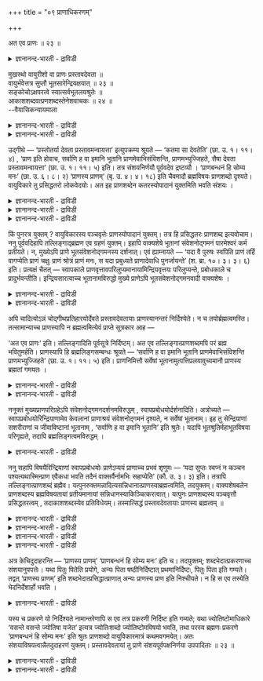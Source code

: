 +++
title = "०९ प्राणाधिकरणम्"

+++

अत एव प्राणः ॥ २३ ॥  
<details><summary>ज्ञानानन्द-भारती - द्राविडी</summary>

अद एव प्राण: ॥ २३ ॥
</details>

मुखस्थो वायुरीशो वा प्राणः प्रस्तावदेवता ॥  
वायुर्भवेत्तत्र सुप्तौ भूतसारेन्द्रियक्षयात् ॥ २३ ॥  
सङ्कोचोऽक्षपरत्वे स्यात्सर्वभूतलयश्रुतेः ॥  
आकाशशब्दवत्प्रणशब्दस्तेनेशवाचकः ॥ २४ ॥  
--वैयासिकन्यायमाला

<details><summary>ज्ञानानन्द-भारती - द्राविडी</summary>

पिरस्ताव तेवदैयाऩ पिराणऩ् मुगत्तिलिरुक्कुम् वायुवा? अल्लदु ईसुवररा? तूङ्गुम् पोदु पूदङ्गळिऩ् सारमागिय इन्दिरियङ्गळ् अदिल् लयमडैवदाल्, वायुवागत्ताऩिरुक्कुम्।
</details>

<details><summary>ज्ञानानन्द-भारती - द्राविडी</summary>

इन्दिरियम् मात्तिरत्तिल् तात्पर्यमॆऩ्ऱु वैत्तुक् कॊण्डाल्, ऎल्ला पूदङ्गळुम् लयमडैगिऩ्ऱऩवॆऩ्ऱ सुरुदिक्कु सङ्गोसम् सॆय्वदागुम्। (अर्त्तत्तै सुरुक्क वेण्डिवरुम्) आगैयाल् आगासमॆऩ्ऱ सप्तम् पोलवे पिराणऩ् ऎऩ्ऱ सप्तमुम् ईसुवररैये सॊल्वदागुम्।
</details>

उद्गीथे — ‘प्रस्तोतर्या देवता प्रस्तावमन्वायत्ता’ इत्युपक्रम्य श्रूयते — ‘कतमा सा देवतेति’ (छा. उ. १। ११। ४) , ‘प्राण इति होवाच, सर्वाणि ह वा इमानि भूतानि प्राणमेवाभिसंविशन्ति, प्राणमभ्युज्जिहते, सैषा देवता प्रस्तावमन्वायत्ता’ (छा. उ. १। ११। ५) इति। तत्र संशयनिर्णयौ पूर्ववदेव द्रष्टव्यौ । ‘प्राणबन्धनं हि सोम्य मनः’ (छा. उ. ६। ८। २) ‘प्राणस्य प्राणम्’ (बृ. उ. ४। ४। १८) इति चैवमादौ ब्रह्मविषयः प्राणशब्दो दृश्यते। वायुविकारे तु प्रसिद्धतरो लोकवेदयोः। अत इह प्राणशब्देन कतरस्योपादानं युक्तमिति भवति संशयः ।

<details><summary>ज्ञानानन्द-भारती - द्राविडी</summary>

(सान्दोक्यत्तिल् मुदलावदु अत्यायत्तिल् पिरस्ताव तेवदैयागक् कूऱप्पट्ट पिराणऩ् मुक्य पिराणऩाऩ वायुवा? ईसुवरऩा ऎऩ्ऱु सन्देहम्। उलगिल् पिरसित्तमाग पिराणबदम् मुक्य पिराणवायुवै कुऱिप्पदालुम्, तूक्कत्तिल् विऴित्तुक् कॊण्डिरुक्किऱ पिराणऩिल् ऎल्ला इन्दिरियङ्गळुम् ऒडुङ्गि, विऴिप्पिल् अदिलिरुन्दु वॆळिवरुवदालुम् पिराणबदम् मुक्य पिराण वायुवैये कुऱिक्किऱदु ऎऩ्ऱु पूर्वबक्षम्। ऎल्ला पूदङ्गळुम् पिराणऩिल् लयमडैन्दु पिऱगु किळम्बुवदागच् चॊल्लियिरुप्पदालुम् उबनिषत्तुक् कळिल् पिराणबदम् प्रह्मत्तैक् कुऱिप्पदाग पिरसित्ति इरुप्पदालुम् इङ्गु पिराणऩ् पिरह्मम् ताऩ् ऎऩ्ऱु सित्तान्दम्)।
</details>

<details><summary>ज्ञानानन्द-भारती - द्राविडी</summary>

उत्कीद पिराह्मणत्तिल् 'हे पिरस्तोदा, ऎन्द तेवदै पिरस्तावत्तिल् सम्बन्दप्पट्टदो' ऎऩ्ऱु आरम्बित्तु ‘अन्द तेवदै यार्? ऎऩ्ऱु। पिराणऩ् ऎऩ्ऱु सॊऩ्ऩार्। इन्द ऎल्ला पिराणिगळुम् पिराणऩिडत्तिल् ताऩ् लयमडैगिऩ्ऱऩ; पिराणऩि टमिरुन्दु वॆळियिल् वरुगिऩ्ऱऩ; अदु पिरस्तावत्तिल् सम्बन्दप्पट्ट इन्द तेवदै' (सान् १-११-४, ५) ऎऩ्ऱु सॊल्लप्पडुगिऱदु। अङ्गु सन्देहमुम्, तीर्माऩमुम् मुऩ्बोलवे पार्त्तुक् कॊळ्ळवुम्।
</details>

<details><summary>ज्ञानानन्द-भारती - द्राविडी</summary>

“हे सोम्य, मऩस् पिराणऩिल् कट्टप्पट्टिरुक्किऱदु” (सान्। ६-८-२) ऎऩ्ऱुम्, “पिराणऩुक्कुप् पिराणऩ्” (पिरुहत् ४-४-१८) ऎऩ्बदु मुदलियदिलुम् पिरह्मविषयमाग पिराणसप्तम् काणप्पडुगिऱदु; वायुविऩ् विगारम् ऎऩ्बदिलो उलगत्तिलुम् वेदत्तिलुम् मिगवुम् पिरसित्तमा यिरुक्किऱदु। आगैयाल्, इङ्गे पिराणऩ् ऎऩ्ऱ सप्तत्तिऩाल् \`ऎदै ऎडुत्तुक्कॊळ्वदु युक्तम् ऎऩ्ऱु सन्देहम् एऱ्पडुगिऱदु।
</details>

किं पुनरत्र युक्तम् ? वायुविकारस्य पञ्चवृत्तेः प्राणस्योपादानं युक्तम्। तत्र हि प्रसिद्धतरः प्राणशब्द इत्यवोचाम। ननु पूर्ववदिहापि तल्लिङ्गाद्ब्रह्मण एव ग्रहणं युक्तम्। इहापि वाक्यशेषे भूतानां संवेशनोद्गमनं पारमेश्वरं कर्म प्रतीयते। न, मुख्येऽपि प्राणे भूतसंवेशनोद्गमनस्य दर्शनात्। एवं ह्याम्नायते — ‘यदा वै पुरुषः स्वपिति प्राणं तर्हि वागप्येति प्राणं चक्षुः प्राणं श्रोत्रं प्राणं मनः, स यदा प्रबुध्यते प्राणादेवाधि पुनर्जायन्ते’ (श. ब्रा. १०। ३। ३। ६) इति। प्रत्यक्षं चैतत् — स्वापकाले प्राणवृत्तावपरिलुप्यमानायामिन्द्रियवृत्तयः परिलुप्यन्ते, प्रबोधकाले च प्रादुर्भवन्तीति। इन्द्रियसारत्वाच्च भूतानामविरुद्धो मुख्ये प्राणेऽपि भूतसंवेशनोद्गमनवादी वाक्यशेषः ।

<details><summary>ज्ञानानन्द-भारती - द्राविडी</summary>

पूर्वबक्षम्: इङ्गु ऎदु नियायम्? वायुविऩ् विगारमायुळ्ळ ऐन्दु विरुत्तिगळैयुडैय पिराणऩै ऎडुत्तुक्कॊळ्वदुदाऩ् नियायम्। अन्द अर्त्तत्तिल् ताऩे पिराण सप्तम् मिगवुम् पिरसित्तम् ऎऩ्ऱु सॊऩ्ऩोम्?
</details>

<details><summary>ज्ञानानन्द-भारती - द्राविडी</summary>

मुऩ् (अदिगरणत्तिल्) पोल इङ्गेयुम् ‘अदऩ्' (पिरह्मत्तिऩ्) लिङ्गङ्गळिरुप्पदाल्', पिरह्मत्तैत् ताऩ् किरहिप्पदुयुक्तमिल्लैया? इङ्गेयुम् पिऩ्ऩुळ्ळ वाक्कियत्तिल् पूदङ्गळिऩ् लयम् उत्पत्तियागिय परमेसुवररुडैय कार्यम् काणप्पडुवदाल्? अप्पडि यल्ल, मुक्कियमाऩ पिराणऩिडत्तिलुम् पूदङ्गळुक्कु लयम् उत्पत्ति काणुवदाल्। इप्पडियल्लावा सॊल्लप् पडुगिऱदु? ‘ऎप्पॊऴुदु पुरुषऩ् तूङ्गुगिऱाऩो, अप्पॊऴुदु वाक्कु पिराणऩै अडैगिऱदु। कण् पिराणऩै, कादु पिराणऩै, मऩस् पिराणऩै; ऎप्पॊऴुदु विऴित्तुक्कॊळ्गिऱाऩो, अप्पॊऴुदु पिराणऩि लिरुन्दे मऱुबडियुम् उण्डागिऩ्ऱऩ' (सदबद पिराह्मणम् १०-३-३६) ऎऩ्ऱु। तूङ्गुम् समयत्तिल् पिराणऩुडैय विरुत्ति कुऱैयामलिरुक्कुम्बोदु इन्दिरियङ्गळुडैय विरुत्तिगळ् अडङ्गिविडुगिऩ्ऱऩ। विऴित्तुक्कॊळ्ळुम् समयत्तिल् वॆळिक्किळम्बुगिऩ्ऱऩ ऎऩ्ऱ इदु पिरत्यक्षमाग अऱिन्ददे। पूदङ्गळ् इन्दिरियङ्गळै सारमायुळ्ळदाल्, पूदङ्गळुक्कु मुक्किय पिराणऩिडत्तिल् लयम् उत्पत्ति सॊल्लुम् पिऩ्ऩुळ्ळ वाक्कियम् विरुत्तमागादु।
</details>

अपि चादित्योऽन्नं चोद्गीथप्रतिहारयोर्देवते प्रस्तावदेवतायाः प्राणस्यानन्तरं निर्दिश्येते। न च तयोर्ब्रह्मत्वमस्ति। तत्सामान्याच्च प्राणस्यापि न ब्रह्मत्वमित्येवं प्राप्ते सूत्रकार आह —

‘अत एव प्राणः’ इति। तल्लिङ्गादिति पूर्वसूत्रे निर्दिष्टम्। अत एव तल्लिङ्गात्प्राणशब्दमपि परं ब्रह्म भवितुमर्हति। प्राणस्यापि हि ब्रह्मलिङ्गसम्बन्धः श्रूयते — ‘सर्वाणि ह वा इमानि भूतानि प्राणमेवाभिसंविशन्ति प्राणमभ्युज्जिहते’ (छा. उ. १। ११। ५) इति। प्राणनिमित्तौ सर्वेषां भूतानामुत्पत्तिप्रलयावुच्यमानौ प्राणस्य ब्रह्मतां गमयतः ।

<details><summary>ज्ञानानन्द-भारती - द्राविडी</summary>

मेलुम् पिरस्तावत्तिऱ्कु तेवदैयाऩ पिराणऩुक्कु पिऱगु उत्कीदम् पिरदिहारम् इवैगळुक्कु आदित्यऩुम्, अऩ्ऩमुम् तेवदैगळ् ऎऩ्ऱु कुऱिप्पिडप्पडुगिऱदु। अव्विरण्डिऱ्कुम् पिरह्मत् तऩ्मैयिल्लै। अदऱ्कु समाऩमायिरुप्पदाल्, पिराणऩुक्कुम्गूड पिरह्मत् तऩ्मैयिल्लै, ऎऩ्ऱु।
</details>

<details><summary>ज्ञानानन्द-भारती - द्राविडी</summary>

सित्तान्दम्: इव्विदम् एऱ्पडुम्बोदु सूत्रगारर् ‘अदिऩालेये पिराणऩ्' ऎऩ्ऱु सॊल्गिऱार्। मुन्दिऩ सूत्रत्तिल् ‘अदऩ् लिङ्गमिरुप्पदाल्' ऎऩ्ऱु कुऱिप्पिडप्पट्टिरुक्किऱदु। ‘अदिऩालेये’, अदऩ् लिङ्गमिरुप्पदाल्, पिराणऩ् ऎऩ्ऱ सप्तत्तिऩाल् सॊल्लप्पडुवदु कूड परबिरह्ममाय् इरुप्पदु नियायम्। पिराणऩुक्कुम् 'इन्द ऎल्लाप् पिराणिगळुम् पिराणऩि टत्तिलेये लयमडैगिऩ्ऱऩ' (सान्।१-११-५) ऎऩ्ऱु पिरह्म लिङ्गत्तिऩ् सम्बन्दमिरुक्किऱदल्लवा? पूदङ्गळुक्कुप् पिराणऩै निमित्तमायुळ्ळ उत्पत्ति पिरळयम् सॊल्लप्पडुवदु पिराणऩिऩ् पिरह्मत् तऩ्मैयै अऱिविक्किऱदु।
</details>

ननूक्तं मुख्यप्राणपरिग्रहेऽपि संवेशनोद्गमनदर्शनमविरुद्धम् , स्वापप्रबोधयोर्दर्शनादिति। अत्रोच्यते — स्वापप्रबोधयोरिन्द्रियाणामेव केवलानां प्राणाश्रयं संवेशनोद्गमनं दृश्यते, न सर्वेषां भूतानाम्। इह तु सेन्द्रियाणां सशरीराणां च जीवाविष्टानां भूतानाम् , ‘सर्वाणि ह वा इमानि भूतानि’ इति श्रुतेः। यदापि भूतश्रुतिर्महाभूतविषया परिगृह्यते, तदापि ब्रह्मलिङ्गत्वमविरुद्धम् ।

<details><summary>ज्ञानानन्द-भारती - द्राविडी</summary>

मुक्कियप् पिराणऩै ऎडुत्तुक्कॊण्डालुम्गूड लयम् उत्पत्ति काण्बदु विरोदमिल्लै। तूक्कम्, विऴिप्पु इवैगळिल् काण्बदाल्, ऎऩ्ऱु सॊल्लप् पट्टदे ऎऩ्ऱाल्, अव्विषयत्तिल् सॊल्गिऱोम्; तूक्कम्, विऴिप्पु इवैगळिल् पिराणऩै सम्बन्दित्त लयम् उत्पत्ति वॆऱुम् इन्दिरियङ्गळुक्कु मात्तिरम् काण्गिऱदे तविर, ऎल्ला पूदङ्गळुक्कुम् अल्ल। इङ्गेयो, ‘इन्द ऎल्ला पूदङ्गळुम्’ ऎऩ्ऱ सुरुदियिऩाल्, इन्दिरियङ्गळ् उळ्बड, सरीरङ्गळ् उळ्बड जीवर्गळ् नुऴैन्दुळ्ळ पूदङ्गळुक्कु (सॊल्लियि रुक्किऱदु)। ‘पूदम्’ ऎऩ्ऱ सप्तम् महाबूदङ्गळै (आगासम्, वायु मुदलियवैगळै) विषयमायुळ् ळदॆऩ्ऱु ऎडुत्तुक्कॊण्डालुम् कूड, अप्पॊऴुदुम् पिरह्मत्तिऩ् लिङ्गमायिरुक्कुम् तऩ्मै विरोदप्पडादु।
</details>

ननु सहापि विषयैरिन्द्रियाणां स्वापप्रबोधयोः प्राणेऽप्ययं प्राणाच्च प्रभवं शृणुमः — ‘यदा सुप्तः स्वप्नं न कञ्चन पश्यत्यथास्मिन्प्राण एवैकधा भवति तदैनं वाक्सर्वैर्नामभिः सहाप्येति’ (कौ. उ. ३। ३) इति। तत्रापि तल्लिङ्गात्प्राणशब्दं ब्रह्मैव। यत्पुनरुक्तमन्नादित्यसन्निधानात्प्राणस्याब्रह्मत्वमिति, तदयुक्तम्। वाक्यशेषबलेन प्राणशब्दस्य ब्रह्मविषयतायां प्रतीयमानायां सन्निधानस्याकिञ्चित्करत्वात्। यत्पुनः प्राणशब्दस्य पञ्चवृत्तौ प्रसिद्धतरत्वम् , तदाकाशशब्दस्येव प्रतिविधेयम्। तस्मात्सिद्धं प्रस्तावदेवतायाः प्राणस्य ब्रह्मत्वम् ॥

<details><summary>ज्ञानानन्द-भारती - द्राविडी</summary>

'तूङ्गुगिऱवऩ् ऎप्पॊऴुदु ऎव्विद स्वप्ऩत् तैयुम् पार्प्पदिल्लैयो, अप्पॊऴुदु इन्द पिराणऩि लेये ऒऩ्ऱाग आगिविडुगिऱाऩ्; अप्पॊऴुदु इवऩिडम् ऎल्ला नामङ्गळुडऩ् कूड वाक्कु अडङ्गिविडुगिऱदु’ (कौषीदगि ३-३) ऎऩ्ऱु विषयङ्गळोडु कूडवे इन्दिरियङ्गळुक्कु, तूक्कम्, विऴिप्पु इवैगळिल्, पिराणऩिल् लयमुम् पिराणऩिलिरुन्दु उत्पत्तियुम् सॊल्लप्पडुवदै केट्किऱामेयॆऩ्ऱाल्, अङ्गेयुम् कूड ‘अदऩ् लिङ्गमिरुप्पदाल्' पिराणऩ् ऎऩ्ऱ सप्तत्तिऩाल् सॊल्लप्पडुवदु पिरह्ममेदाऩ्।
</details>

<details><summary>ज्ञानानन्द-भारती - द्राविडी</summary>

अऩ्ऩम्, आदित्यऩ् इवैगळिऩ् सन्निदाऩ मिरुप्पदाल् (पक्कत्तिलिरुप्पदाल्) पिराणऩुक्कु : पिरह्मत् तऩ्मै इल्लै ऎऩ्ऱु ऎदु सॊल्लप् पट्टदो, अदु युक्तमिल्लै। पिऩ्ऩुळ्ळ वाक्कियत्तिऩ् पलत्तिऩाल् पिराणसप्तत्तिऱ्कु पिरह्मत्तै विषयमा युळ्ळ तऩ्मै तॆरियुम्बोदु पक्कत्तिलिरुप्पदु ऎऩ्बदु ऒऩ्ऱुम् सॆय्य मुडियाददिऩाल्।
</details>

<details><summary>ज्ञानानन्द-भारती - द्राविडी</summary>

पिराणसप्तत्तिऱ्कु ऐन्दु विरुत्तिगळोडु कूडियदिल् मिगवुम् पिरसित्ति ऎऩ्बदु ऎदुवो, अदु आगासत्तिऱ्कुक् काट्टिऩदुबोल तॆरिन्दुगॊळ्ळ वेण्डियदु।
</details>

<details><summary>ज्ञानानन्द-भारती - द्राविडी</summary>

आगैयाल् प्रस्तावत्तिऱ्कु तेवदैयाऩ पिराणऩुक्कु प्रह्मत्तऩ्मै ऎऩ्ऱु सित्तम्।
</details>

अत्र केचिदुदाहरन्ति — ‘प्राणस्य प्राणम्’ ‘प्राणबन्धनं हि सोम्य मनः’ इति च। तदयुक्तम्; शब्दभेदात्प्रकरणाच्च संशयानुपपत्तेः। यथा पितुः पितेति प्रयोगे, अन्यः पिता षष्ठीनिर्दिष्टात् प्रथमानिर्दिष्टः, पितुः पिता इति गम्यते। तद्वत् ‘प्राणस्य प्राणम्’ इति शब्दभेदात्प्रसिद्धात्प्राणात् अन्यः प्राणस्य प्राण इति निश्चीयते। न हि स एव तस्येति भेदनिर्देशार्हो भवति ।

<details><summary>ज्ञानानन्द-भारती - द्राविडी</summary>

इङ्गु सिलर् 'पिराणऩुक्कुप् पिराणऩ्' 'हे सोम्य, पिराणऩिल् कट्टुप्पट्टदल्लवा मऩस्' ऎऩ्बदै (विषय वाक्कियमाग) सॊल्गिऱार्गळ्। अदु युक्तमिल्लै। सप्तत्तिल् पेदम् इरुप्पदिऩालुम्, पिरगर णत्तिऩालुम्, संसयमेऱ्पडक् कारणम् इल्लाददि ऩाल्। 'तगप्पऩारुडैय तगप्पऩार्' ऎऩ्ऱु पिरयोगम् सॆय्युम्बोदु आऱाम् वेऱ्ऱुमैयाल् कुऱिप्पिडप्पडुम् पिदा वेऱु, तगप्पऩारुक्कुत् तगप्पऩार् ऎऩ्ऱु मुदल् वेऱ्ऱुमैयाल् कुऱिप्पिडप्पडुबवर् वेऱु ऎऩ्ऱु ऎप्पडित् तॆरिगिऱदो, अदैप्पोल ‘पिराणऩुक्कु पिराणऩ्’ ऎऩ्ऱु सप्तम् वेऱाय् इरुप्पदाल्, पिरसित्तमायुळ्ळ पिराणऩिलिरुन्दु वेऱायिरुप्पवर् ़ पिराणऩुक्कु पिराणऩ् ऎऩ्ऱु तीर्माऩिक्कप्पडुगिऱदु। अवरे अवरुडैय ऎऩ्ऱु वेऱाग कुऱिप्पिडुवदु नियायमागादु अल्लवा?
</details>

यस्य च प्रकरणे यो निर्दिश्यते नामान्तरेणापि स एव तत्र प्रकरणी निर्दिष्ट इति गम्यते; यथा ज्योतिष्टोमाधिकारे ‘वसन्ते वसन्ते ज्योतिषा यजेत’ इत्यत्र ज्योतिःशब्दो ज्योतिष्टोमविषयो भवति, तथा परस्य ब्रह्मणः प्रकरणे ‘प्राणबन्धनं हि सोम्य मनः’ इति श्रुतः प्राणशब्दो वायुविकारमात्रं कथमवगमयेत्। अतः संशयाविषयत्वान्नैतदुदाहरणं युक्तम्। प्रस्तावदेवतायां तु प्राणे संशयपूर्वपक्षनिर्णया उपपादिताः ॥ २३ ॥

<details><summary>ज्ञानानन्द-भारती - द्राविडी</summary>

ऎदिऩुडैय पिरगरणत्तिल् ऎदु वेऱु पॆयरिऩालेयुम् कुऱिप्पिडप्पडुगिऱदो, अदुदाऩ् अङ्गे पिरगरणमुळ्ळदाग कुऱिप्पिडप्पट्टिरुक्किऱदु ऎऩ्ऱु तॆरिगिऱदु। ज्योदिष्टोमत्तैच् चॊल्लुम्।
</details>

<details><summary>ज्ञानानन्द-भारती - द्राविडी</summary>

पिरगरणत्तिल् 'ऒव्वॊरु वसन्दरुदुविलुम् ज्योदिस्सिऩाल् यागम् सॆय्य वेण्डुम्' ऎऩ्गिऱ इडत्तिल् ज्योदिस् ऎऩ्ऱ सप्तम् ऎप्पडि ज्योदिष् टोमत्तै विषयमायुळ्ळदाग इरुक्किऱदो, अप्पडिये परबिरह्मत्तिऩ् पिरगरणत्तिल् 'हे सोम्य, पिराणऩिल् कट्टुप्पट्टदल्लवा मऩस्' ऎऩ्ऱु सॊल्लप्पडुम् पिराणऩ् ऎऩ्ऱ सप्तम् वॆऱुम् वायु विगारत्तै ऎप्पडि कुऱिक्कुम्? आगैयाल् संसयत्तिऱ्के विषयमागाददिऩाल् इदैच् चॊल्वदु सरियल्ल। पिरस्तावत्तिऱ्कु तेवदैयायुळ्ळ पिराण विषयत् तिलो, संसयम् पूर्वबक्षम् तीर्माऩम् इवै ऎडुत्तुक् काट्टप्पट्टऩ।
</details>

